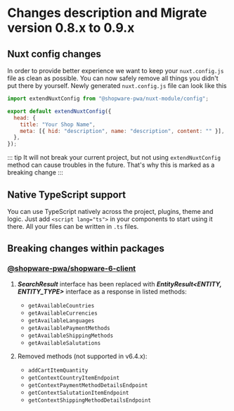 # Changes description and Migrate version 0.8.x to 0.9.x <Badge text="canary" type="warning"/>

## Nuxt config changes <Badge text="BREAKING CHANGE" type="error"/>

In order to provide better experience we want to keep your `nuxt.config.js` file as clean as possible.
You can now safely remove all things you didn't put there by yourself. Newly generated `nuxt.config.js` file can look like this

```js
import extendNuxtConfig from "@shopware-pwa/nuxt-module/config";

export default extendNuxtConfig({
  head: {
    title: "Your Shop Name",
    meta: [{ hid: "description", name: "description", content: "" }],
  },
});
```

::: tip
It will not break your current project, but not using `extendNuxtConfig` method can cause troubles in the future. That's why this is marked as a breaking change
:::

## Native TypeScript support

You can use TypeScript natively across the project, plugins, theme and logic.
Just add `<script lang="ts">` in your components to start using it there. All your files can be written in `.ts` files.


## Breaking changes within packages <Badge text="BREAKING CHANGE" type="error"/>

### [@shopware-pwa/shopware-6-client](../../resources/api/shopware-6-client)
1. **_SearchResult_** interface has been replaced with **_EntityResult<ENTITY, ENTITY_TYPE>_** interface as a response in listed methods:

    - `getAvailableCountries`
    - `getAvailableCurrencies`
    - `getAvailableLanguages`
    - `getAvailablePaymentMethods`
    - `getAvailableShippingMethods`
    - `getAvailableSalutations`

2. Removed methods (not supported in v6.4.x):
    - `addCartItemQuantity`
    - `getContextCountryItemEndpoint`
    - `getContextPaymentMethodDetailsEndpoint`
    - `getContextSalutationItemEndpoint`
    - `getContextShippingMethodDetailsEndpoint`